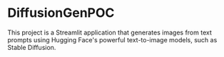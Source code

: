 # DiffusionGenPOC
This project is a Streamlit application that generates images from text prompts using Hugging Face's powerful text-to-image models, such as Stable Diffusion. 
